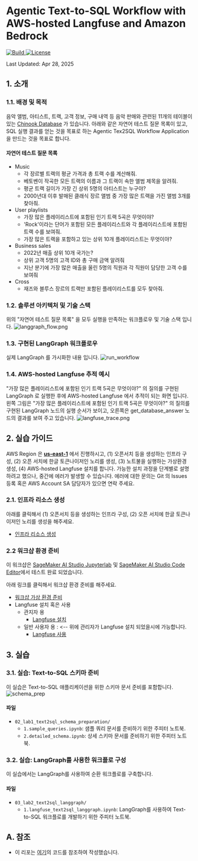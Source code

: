 # Agentic Text-to-SQL Workflow with AWS-hosted Langfuse and Amazon Bedrock

<p align="left">
    <a href="https://github.com/aws-samples">
            <img alt="Build" src="https://img.shields.io/badge/Contribution-Welcome-blue">
    </a>
    <a href="https://github.com/aws-samples/aws-ai-ml-workshop-kr/blob/master/LICENSE">
        <img alt="License" src="https://img.shields.io/badge/LICENSE-MIT-green">
    </a>
</p>
Last Updated: Apr 28, 2025


## 1. 소개
### 1.1. 배경 및 목적
음악 앨범, 아티스트, 트랙, 고객 정보, 구매 내역 등 음악 판매와 관련된 11개의 테이블이 있는  [Chinook Database](https://github.com/lerocha/chinook-database) 가 있습니다. 아래와 같은 자연어 테스트 질문 목록이 있고, SQL 실행 결과를 얻는 것을 목표로 하는 Agentic Tex2SQL Workflow Application 을 만드는 것을 목표로 합니다.

#### 자연어 테스트 질문 목록
- Music
    - 각 장르별 트랙의 평균 가격과 총 트랙 수를 계산해줘.
    - 베토벤이 작곡한 모든 트랙의 이름과 그 트랙이 속한 앨범 제목을 알려줘.
    - 평균 트랙 길이가 가장 긴 상위 5명의 아티스트는 누구야?
    - 2000년대 이후 발매된 클래식 장르 앨범 중 가장 많은 트랙을 가진 앨범 3개를 찾아줘.
- User playlists
    - 가장 많은 플레이리스트에 포함된 인기 트랙 5곡은 무엇이야?
    - 'Rock'이라는 단어가 포함된 모든 플레이리스트와 각 플레이리스트에 포함된 트랙 수를 보여줘.
    - 가장 많은 트랙을 포함하고 있는 상위 10개 플레이리스트는 무엇이야?
- Business sales
    - 2022년 매출 상위 10개 국가는?
    - 상위 고객 5명의 고객 ID와 총 구매 금액 알려줘
    - 지난 분기에 가장 많은 매출을 올린 5명의 직원과 각 직원이 담당한 고객 수를 보여줘
- Cross 
    - 재즈와 블루스 장르의 트랙만 포함된 플레이리스트를 모두 찾아줘.
### 1.2. 솔루션 아키텍처 및 기술 스택
위의 "자연어 테스트 질문 목록" 을 모두 실행을 만족하는 워크플로우 및 기술 스택 입니다.
![langgraph_flow.png](images/main/langgraph_flow.png)
### 1.3. 구현된 LangGraph 워크플로우
실제 LangGraph 를 가시화한 내용 입니다. 
![run_workflow](images/main/run_workflow.png)
### 1.4. AWS-hosted Langfuse 추적 예시
"가장 많은 플레이리스트에 포함된  인기 트랙 5곡은 무엇이야?" 의 질의를 구현된 LangGraph 로 실행한 후에 AWS-hosted Langfuse 에서 추적이 되는 화면 입니다. 왼쪽 그림은 "가장 많은 플레이리스트에 포함된  인기 트랙 5곡은 무엇이야?" 의 질의를 구현된 LangGraph 노드의 실행 순서가 보이고, 오른쪽은 get_database_answer 노드의 결과를 보여 주고 있습니다.
![langfuse_trace.png](images/main/langfuse_trace.png)

## 2. 실습 가이드
AWS Region 은 <u>**us-east-1**</u> 에서 진행하시고, (1) 오픈서치 등을 생성하는 인프라 구성, (2) 오픈 서치에 한글 토큰나이저인 노리를 생성, (3) 노트불을 실행하는 가상환경 생성, (4) AWS-hosted Langfuse 설치를 합니다. 가능한 설치 과정을 단계별로 설명하려고 했으나, 중간에 에러가 발생할 수 있습니다. 에러에 대한 문의는 Git 의 Issues 등록 혹은 AWS Account SA 담당자가 있으면 연락 주세요.

### 2.1. 인프라 리소스 생성
아래를 클릭해서 (1) 오픈서치 등을 생성하는 인프라 구성, (2) 오픈 서치에 한글 토큰나이저인 노리를 생성을 해주세요.
- [인프라 리소스 생성](01_setup/README_CREATE_RESOURCE.md)

### 2.2 워크샵 환경 준비 
이 워크샵은 [SageMaker AI Studio Jupyterlab](https://docs.aws.amazon.com/ko_kr/sagemaker/latest/dg/studio-updated-jl.html) 및 [SageMaker AI Studio Code Editor](https://docs.aws.amazon.com/sagemaker/latest/dg/code-editor.html)에서 테스트 완료 되었습니다.

아래 링크를 클릭해서 워크샵 환경 준비를 해주세요.
- [워크샵 가상 환경 준비 ](01_setup/README.md)
- Langfuse 설치 혹은 사용
    - 관지자 용
        - [Langfuse 설치 ](../19_agentic_rag/01_setup/LAGNFUSE_ADMIN_README.md)
    - 일반 사용자 용 : <-- 위에 관리자가 Langfuse 설치 되었을시에 가능합니다.   
        - [Langfuse 사용 ](../19_agentic_rag/01_setup/LAGNFUSE_END_USER_README.md)


## 3. 실습
### 3.1. 실습: Text-to-SQL 스키마 준비
이 실습은 Text-to-SQL 애플리케이션을 위한 스키마 문서 준비를 포함합니다.
![schema_prep](./images/text2sql/schema-prep-1.png)

#### 파일
- `02_lab1_text2sql_schema_preparation/`
  - `1.sample_queries.ipynb`: 샘플 쿼리 문서를 준비하기 위한 주피터 노트북.
  - `2.detailed_schema.ipynb`: 상세 스키마 문서를 준비하기 위한 주피터 노트북.

### 3.2. 실습: LangGraph를 사용한 워크플로 구성
이 실습에서는 LangGraph를 사용하여 순환 워크플로를 구축합니다.
#### 파일
- `03_lab2_text2sql_langgraph/`
  - `1.langfuse_text2sql_langgraph.ipynb`: LangGraph를 사용하여 Text-to-SQL 워크플로를 개발하기 위한 주피터 노트북.


## A. 참조
- 이 리포는 [여기](https://github.com/kevmyung/text-to-sql-bedrock)의 코드를 참조하여 작성했습니다.

